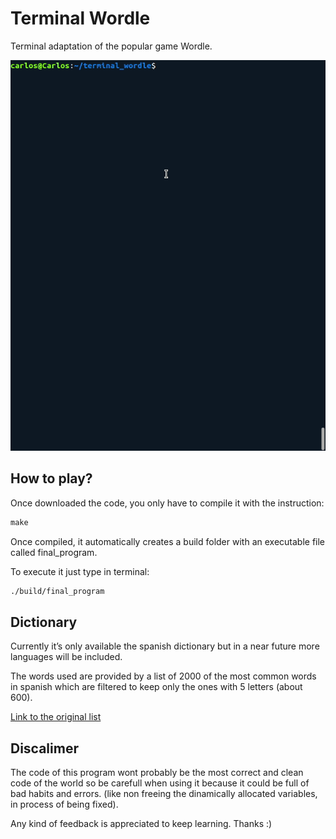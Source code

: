 # Terminal Wordle

Terminal adaptation of the popular game Wordle.

<p align="center">
  <img src="https://github.com/csierrad/terminal_wordle/blob/main/images/demo_wordle.gif" alt="Wordle demo"/>
</p>



## How to play?

Once downloaded the code, you only have to compile it with the instruction:

```makefile
make
```

Once compiled, it automatically creates a build folder with an executable file called final_program.

To execute it just type in terminal: 

```makefile
./build/final_program
```

## Dictionary

Currently it’s only available the spanish dictionary but in a near future more languages will be included.

The words used are provided by a list of 2000 of the most common words in spanish which are filtered to keep only the ones with 5 letters (about 600).

[Link to the original list](https://github.com/bitcoin/bips/blob/master/bip-0039/spanish.txt)

## Discalimer

The code of this program wont probably be the most correct and clean code of the world so be carefull when using it because it could be full of bad habits and errors. (like non freeing the dinamically allocated variables, in process of being fixed).

Any kind of feedback is appreciated to keep learning. Thanks :)
